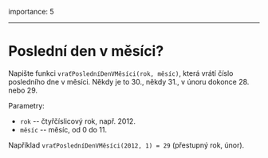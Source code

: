 importance: 5

---

# Poslední den v měsíci?

Napište funkci `vraťPosledníDenVMěsíci(rok, měsíc)`, která vrátí číslo posledního dne v měsíci. Někdy je to 30., někdy 31., v únoru dokonce 28. nebo 29.

Parametry:

- `rok` -- čtyřčíslicový rok, např. 2012.
- `měsíc` -- měsíc, od 0 do 11.

Například `vraťPosledníDenVMěsíci(2012, 1) = 29` (přestupný rok, únor).
